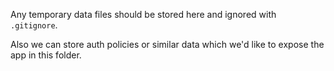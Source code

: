 Any temporary data files should be stored here and ignored with `.gitignore`.

Also we can store auth policies or similar data which we'd like to expose the app in this folder.
